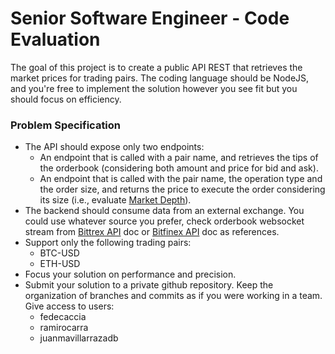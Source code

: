 # Senior Software Engineer - Code Evaluation

The goal of this project is to create a public API REST that retrieves the market prices for trading pairs. The coding language should be NodeJS, and you're free to implement the solution however you see fit but you should focus on efficiency.

### Problem Specification

- The API should expose only two endpoints:
  - An endpoint that is called with a pair name, and retrieves the tips of the orderbook (considering both amount and price for bid and ask).
  - An endpoint that is called with the pair name, the operation type and the order size, and returns the price to execute the order considering its size (i.e., evaluate [Market Depth]([https://www.investopedia.com/terms/m/marketdepth.asp])).
- The backend should consume data from an external exchange. You could use whatever source you prefer, check orderbook websocket stream from [Bittrex API](https://bittrex.github.io/api/v3) doc or [Bitfinex API](https://docs.bitfinex.com/reference#ws-public-books) doc as references.
- Support only the following trading pairs:
  - BTC-USD
  - ETH-USD
- Focus your solution on performance and precision.
- Submit your solution to a private github repository. Keep the organization of branches and commits as if you were working in a team. Give access to users:
  - fedecaccia
  - ramirocarra
  - juanmavillarrazadb
